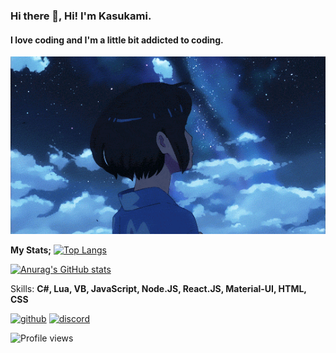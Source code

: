 ### Hi there 👋, Hi! I'm Kasukami.
#### I love coding and I'm a little bit addicted to coding.
![I love coding and I'm a little bit addicted to coding.](https://github.com/Kasukami/Kasukami/blob/main/2_-1.gif)


**My Stats;**
[![Top Langs](https://github-readme-stats.vercel.app/api/top-langs/?username=kasukami&layout=compact)](https://github.com/kasukami/github-readme-stats)

[![Anurag's GitHub stats](https://github-readme-stats.vercel.app/api?username=kasukami&theme=dracula&custom_title=Kasukami)](https://github.com/kasukami/github-readme-stats)


Skills: **C#, Lua, VB, JavaScript, Node.JS, React.JS, Material-UI, HTML, CSS**



[<img src='https://cdn.jsdelivr.net/npm/simple-icons@3.0.1/icons/github.svg' alt='github' height='40'>](https://github.com/kasukami)  [<img src='https://cdn.jsdelivr.net/npm/simple-icons@3.0.1/icons/discord.svg' alt='discord' height='40'>](https://discord.com/users/853287146395533324)  

![Profile views](https://gpvc.arturio.dev/kasukami)  
